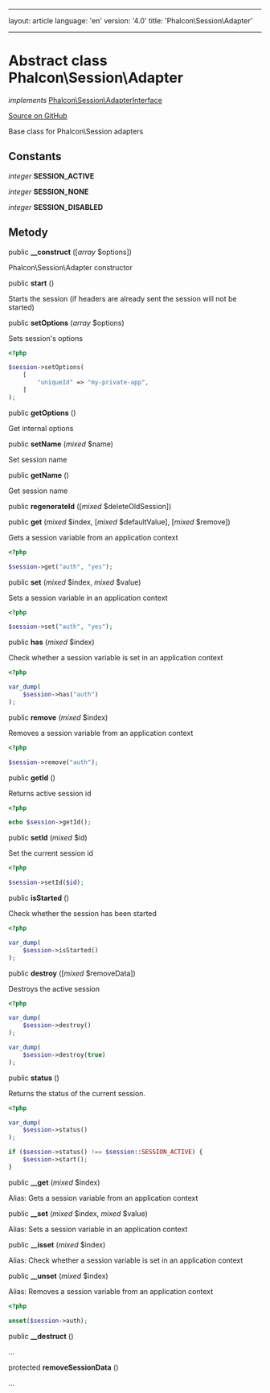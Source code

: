 * * *

layout: article language: 'en' version: '4.0' title: 'Phalcon\Session\Adapter'

* * *

# Abstract class **Phalcon\Session\Adapter**

*implements* [Phalcon\Session\AdapterInterface](/4.0/en/api/Phalcon_Session_AdapterInterface)

<a href="https://github.com/phalcon/cphalcon/tree/v4.0.0/phalcon/session/adapter.zep" class="btn btn-default btn-sm">Source on GitHub</a>

Base class for Phalcon\Session adapters

## Constants

*integer* **SESSION_ACTIVE**

*integer* **SESSION_NONE**

*integer* **SESSION_DISABLED**

## Metody

public **__construct** ([*array* $options])

Phalcon\Session\Adapter constructor

public **start** ()

Starts the session (if headers are already sent the session will not be started)

public **setOptions** (*array* $options)

Sets session's options

```php
<?php

$session->setOptions(
    [
        "uniqueId" => "my-private-app",
    ]
);

```

public **getOptions** ()

Get internal options

public **setName** (*mixed* $name)

Set session name

public **getName** ()

Get session name

public **regenerateId** ([*mixed* $deleteOldSession])

public **get** (*mixed* $index, [*mixed* $defaultValue], [*mixed* $remove])

Gets a session variable from an application context

```php
<?php

$session->get("auth", "yes");

```

public **set** (*mixed* $index, *mixed* $value)

Sets a session variable in an application context

```php
<?php

$session->set("auth", "yes");

```

public **has** (*mixed* $index)

Check whether a session variable is set in an application context

```php
<?php

var_dump(
    $session->has("auth")
);

```

public **remove** (*mixed* $index)

Removes a session variable from an application context

```php
<?php

$session->remove("auth");

```

public **getId** ()

Returns active session id

```php
<?php

echo $session->getId();

```

public **setId** (*mixed* $id)

Set the current session id

```php
<?php

$session->setId($id);

```

public **isStarted** ()

Check whether the session has been started

```php
<?php

var_dump(
    $session->isStarted()
);

```

public **destroy** ([*mixed* $removeData])

Destroys the active session

```php
<?php

var_dump(
    $session->destroy()
);

var_dump(
    $session->destroy(true)
);

```

public **status** ()

Returns the status of the current session.

```php
<?php

var_dump(
    $session->status()
);

if ($session->status() !== $session::SESSION_ACTIVE) {
    $session->start();
}

```

public **__get** (*mixed* $index)

Alias: Gets a session variable from an application context

public **__set** (*mixed* $index, *mixed* $value)

Alias: Sets a session variable in an application context

public **__isset** (*mixed* $index)

Alias: Check whether a session variable is set in an application context

public **__unset** (*mixed* $index)

Alias: Removes a session variable from an application context

```php
<?php

unset($session->auth);

```

public **__destruct** ()

...

protected **removeSessionData** ()

...
